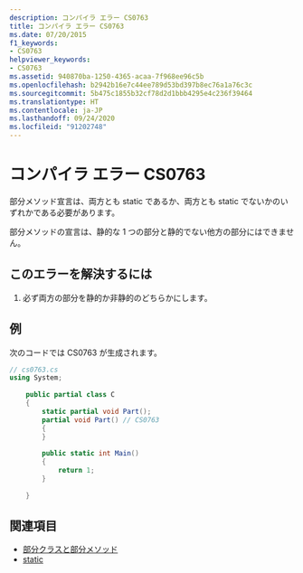 ```yaml
---
description: コンパイラ エラー CS0763
title: コンパイラ エラー CS0763
ms.date: 07/20/2015
f1_keywords:
- CS0763
helpviewer_keywords:
- CS0763
ms.assetid: 940870ba-1250-4365-acaa-7f968ee96c5b
ms.openlocfilehash: b2942b16e7c44ee789d53bd397b8ec76a1a76c3c
ms.sourcegitcommit: 5b475c1855b32cf78d2d1bbb4295e4c236f39464
ms.translationtype: HT
ms.contentlocale: ja-JP
ms.lasthandoff: 09/24/2020
ms.locfileid: "91202748"
---
```

# <a name="compiler-error-cs0763"></a>コンパイラ エラー CS0763

部分メソッド宣言は、両方とも static であるか、両方とも static でないかのいずれかである必要があります。  
  
 部分メソッドの宣言は、静的な 1 つの部分と静的でない他方の部分にはできません。  
  
## <a name="to-correct-this-error"></a>このエラーを解決するには  
  
1. 必ず両方の部分を静的か非静的のどちらかにします。  
  
## <a name="example"></a>例  

 次のコードでは CS0763 が生成されます。  
  
```csharp  
// cs0763.cs  
using System;  
  
    public partial class C  
    {  
        static partial void Part();  
        partial void Part() // CS0763  
        {  
        }  
  
        public static int Main()  
        {  
            return 1;  
        }  
  
    }  
```  
  
## <a name="see-also"></a>関連項目

- [部分クラスと部分メソッド](../programming-guide/classes-and-structs/partial-classes-and-methods.md)
- [static](../language-reference/keywords/static.md)
